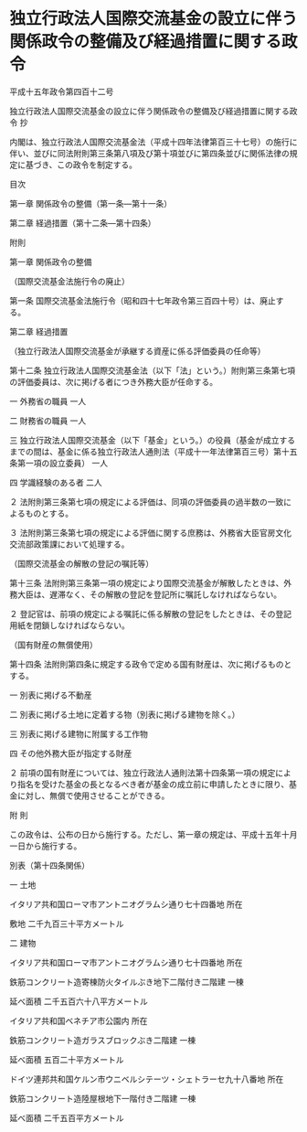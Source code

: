 # 独立行政法人国際交流基金の設立に伴う関係政令の整備及び経過措置に関する政令

平成十五年政令第四百十二号

独立行政法人国際交流基金の設立に伴う関係政令の整備及び経過措置に関する政令 抄

内閣は、独立行政法人国際交流基金法（平成十四年法律第百三十七号）の施行に伴い、並びに同法附則第三条第八項及び第十項並びに第四条並びに関係法律の規定に基づき、この政令を制定する。

目次

第一章 関係政令の整備（第一条―第十一条）

第二章 経過措置（第十二条―第十四条）

附則

第一章 関係政令の整備

（国際交流基金法施行令の廃止）

第一条 国際交流基金法施行令（昭和四十七年政令第三百四十号）は、廃止する。

第二章 経過措置

（独立行政法人国際交流基金が承継する資産に係る評価委員の任命等）

第十二条 独立行政法人国際交流基金法（以下「法」という。）附則第三条第七項の評価委員は、次に掲げる者につき外務大臣が任命する。

一 外務省の職員 一人

二 財務省の職員 一人

三 独立行政法人国際交流基金（以下「基金」という。）の役員（基金が成立するまでの間は、基金に係る独立行政法人通則法（平成十一年法律第百三号）第十五条第一項の設立委員） 一人

四 学識経験のある者 二人

２ 法附則第三条第七項の規定による評価は、同項の評価委員の過半数の一致によるものとする。

３ 法附則第三条第七項の規定による評価に関する庶務は、外務省大臣官房文化交流部政策課において処理する。

（国際交流基金の解散の登記の嘱託等）

第十三条 法附則第三条第一項の規定により国際交流基金が解散したときは、外務大臣は、遅滞なく、その解散の登記を登記所に嘱託しなければならない。

２ 登記官は、前項の規定による嘱託に係る解散の登記をしたときは、その登記用紙を閉鎖しなければならない。

（国有財産の無償使用）

第十四条 法附則第四条に規定する政令で定める国有財産は、次に掲げるものとする。

一 別表に掲げる不動産

二 別表に掲げる土地に定着する物（別表に掲げる建物を除く。）

三 別表に掲げる建物に附属する工作物

四 その他外務大臣が指定する財産

２ 前項の国有財産については、独立行政法人通則法第十四条第一項の規定により指名を受けた基金の長となるべき者が基金の成立前に申請したときに限り、基金に対し、無償で使用させることができる。

附 則

この政令は、公布の日から施行する。ただし、第一章の規定は、平成十五年十月一日から施行する。

別表（第十四条関係）

一 土地

イタリア共和国ローマ市アントニオグラムシ通り七十四番地 所在

敷地 二千九百三十平方メートル

二 建物

イタリア共和国ローマ市アントニオグラムシ通り七十四番地 所在

鉄筋コンクリート造寄棟防火タイルぶき地下二階付き二階建 一棟

延べ面積 二千五百六十八平方メートル

イタリア共和国ベネチア市公園内 所在

鉄筋コンクリート造ガラスブロックぶき二階建 一棟

延べ面積 五百二十平方メートル

ドイツ連邦共和国ケルン市ウニベルシテーツ・シェトラーセ九十八番地 所在

鉄筋コンクリート造陸屋根地下一階付き二階建 一棟

延べ面積 二千五百平方メートル
